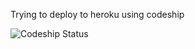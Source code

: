 
<p> Trying to deploy to heroku using codeship</p>


![Codeship Status](https://codeship.com/projects/3396a070-eb2f-0132-f4bd-0abea395c258/status?branch=master)